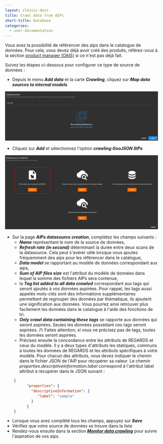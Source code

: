 ```yaml
---
layout: classic-docs
title: Crawl data from AIPs
short-title: Database
categories:
  - user-documentation
---
```


Vous avez la possibilité de référencer des aips dans le catalogue de données.
Pour cela, vous devez déjà avoir créé des produits, référez-vous à la section [product manager (OAIS)](/user-documentation/4_1-ingest/introduction-ingest) si ce n'est pas déjà fait.

Suivez les étapes ci-dessous pour configurer ce type de source de données :
- Depuis le menu ***Add data*** et la carte ***Crawling***, cliquez sur ***Map data sources to internal models***

<div align="center">
    <img src="/assets/images/user-documentation/5-crawler/crawler-add-datasource.png" alt="add datasource" width="800"> 
</div>

- Cliquez sur ***Add*** et sélectionnez l'option ***crawling GeoJSON SIPs***

<div align="center">
    <img src="/assets/images/user-documentation/5-crawler/crawler-add-datasource-aips.png" alt="aips" width="800"> 
</div>

- Sur la page ***AIPs datasource creation***, complétez les champs suivants :
   - ***Name*** représentant le nom de la source de données,
   - ***Refresh rate (in second)*** déterminant la durée entre deux scans de la datasource. Cela peut s'avérer utile lorsque vous ajoutez fréquemment des aips pour les référencer dans le catalogue,
   - ***Data model*** se rapportant au modèle de données correspondant aux aips,
   - ***Sum of AIP files size*** est l'attribut du modèle de données dans lequel la somme des fichiers AIPs sera contenue,
   - la ***Tag list added to all data crawled*** correspondant aux tags qui seront ajoutés à vos données aspirées. Pour rappel, les tags aussi appelés mots-clés sont des informations supplémentaires permettant de regrouper des données par thématique, ils ajoutent une signification aux données. Vous pourrez ainsi retrouver plus facilement les données dans le catalogue à l'aide des fonctions de tri.
   - ***Only crawl data containing these tags*** se rapporte aux données qui seront aspirées. Seules les données possédant ces tags seront aspirées. /!\ Faites attention, si vous ne précisez pas de tags, toutes les données seront aspirées.
   - Précisez ensuite la concordance entre les attributs de REGARDS et ceux du modèle. Il y a deux types d'attributs les statiques, communs à toutes les données de REGARDS et les attributs spécifiques à votre modèle. Pour chacun des attributs, vous devez indiquer le chemin dans le fichier JSON de l'AIP pour récupérer sa valeur.
 Le chemin *properties.descriptiveInformation.label* correspond à l'attribut label attribut à récupérer dans le JSON suivant :
```json
    {
          "properties": {
            "descriptiveInformation": {
               "label": "sample"       
            }
          }
    }
```
- Lorsque vous avez complété tous les champs, appuyez sur ***Save***
- Vérifiez que votre source de données se trouve dans la liste
- Rendez-vous ensuite dans la section ***[Monitor data crawling](/user-documentation/4_2-dataprovider/monitor-crawling)*** pour suivre l'aspiration de vos aips.